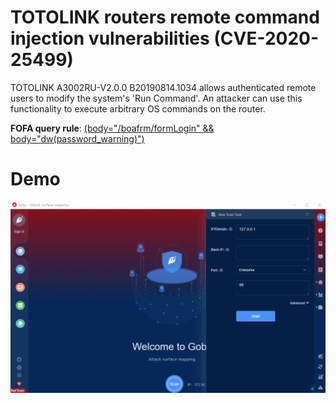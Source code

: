 # TOTOLINK routers remote command injection vulnerabilities (CVE-2020-25499)

TOTOLINK A3002RU-V2.0.0 B20190814.1034 allows authenticated remote users to modify the system's 'Run Command'. An attacker can use this functionality to execute arbitrary OS commands on the router.

**FOFA query rule**: [(body="/boafrm/formLogin" && body="dw(password_warning)")](https://fofa.so/result?qbase64=KGJvZHk9Ii9ib2Fmcm0vZm9ybUxvZ2luIiAmJiBib2R5PSJkdyhwYXNzd29yZF93YXJuaW5nKSIp)

# Demo

![](TOTOLINK_routers_remote_command_injection_vulnerabilities.gif)